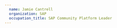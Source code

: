 ```yaml
---
  name: Jamie Cantrell
  organization: SAP
  occupation_title: SAP Community Platform Leader
---
```

